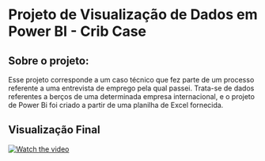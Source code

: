 # Projeto de Visualização de Dados em Power BI - Crib Case

## Sobre o projeto:

Esse projeto corresponde a um caso técnico que fez parte de um processo referente a uma entrevista de emprego pela qual passei. Trata-se de dados referentes a berços de uma determinada empresa internacional, e o projeto de Power Bi foi criado a partir de uma planilha de Excel fornecida.

## Visualização Final
[![Watch the video](https://i.stack.imgur.com/Vp2cE.png)](https://youtu.be/F-3beiHpFjo)

